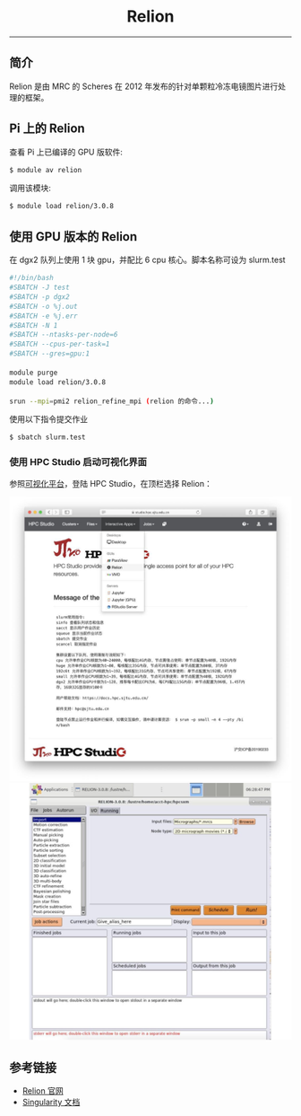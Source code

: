 # <center>Relion</center> 

-----

## 简介

Relion 是由 MRC 的 Scheres 在 2012 年发布的针对单颗粒冷冻电镜图片进行处理的框架。

## Pi 上的 Relion

查看 Pi 上已编译的 GPU 版软件:
```bash
$ module av relion
```

调用该模块:
```bash
$ module load relion/3.0.8
```

## 使用 GPU 版本的 Relion

在 dgx2 队列上使用 1 块 gpu，并配比 6 cpu 核心。脚本名称可设为 slurm.test

```bash
#!/bin/bash
#SBATCH -J test
#SBATCH -p dgx2
#SBATCH -o %j.out
#SBATCH -e %j.err
#SBATCH -N 1
#SBATCH --ntasks-per-node=6
#SBATCH --cpus-per-task=1
#SBATCH --gres=gpu:1

module purge
module load relion/3.0.8

srun --mpi=pmi2 relion_refine_mpi (relion 的命令...)
```

使用以下指令提交作业

```bash
$ sbatch slurm.test
```


### 使用 HPC Studio 启动可视化界面

参照[可视化平台](../../login/HpcStudio/)，登陆 HPC Studio，在顶栏选择 Relion：

![avater](../img/relion2.png)
![avater](../img/relion1.png)


## 参考链接

- [Relion 官网](http://www2.mrc-lmb.cam.ac.uk/relion)
- [Singularity 文档](https://sylabs.io/guides/3.5/user-guide/)
